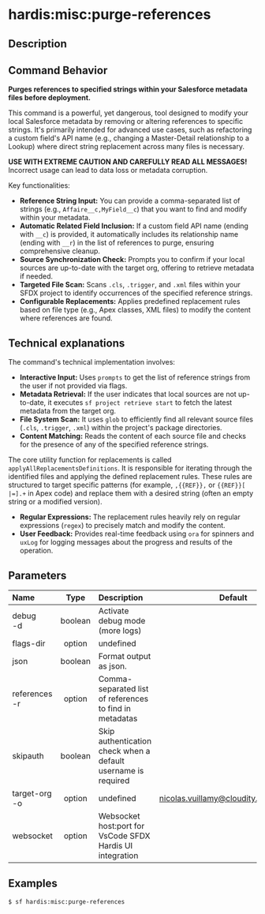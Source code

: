 <!-- This file has been generated with command 'sf hardis:doc:plugin:generate'. Please do not update it manually or it may be overwritten -->
# hardis:misc:purge-references

## Description


## Command Behavior

**Purges references to specified strings within your Salesforce metadata files before deployment.**

This command is a powerful, yet dangerous, tool designed to modify your local Salesforce metadata by removing or altering references to specific strings. It's primarily intended for advanced use cases, such as refactoring a custom field's API name (e.g., changing a Master-Detail relationship to a Lookup) where direct string replacement across many files is necessary.

**USE WITH EXTREME CAUTION AND CAREFULLY READ ALL MESSAGES!** Incorrect usage can lead to data loss or metadata corruption.

Key functionalities:

- **Reference String Input:** You can provide a comma-separated list of strings (e.g., `Affaire__c,MyField__c`) that you want to find and modify within your metadata.
- **Automatic Related Field Inclusion:** If a custom field API name (ending with `__c`) is provided, it automatically includes its relationship name (ending with `__r`) in the list of references to purge, ensuring comprehensive cleanup.
- **Source Synchronization Check:** Prompts you to confirm if your local sources are up-to-date with the target org, offering to retrieve metadata if needed.
- **Targeted File Scan:** Scans `.cls`, `.trigger`, and `.xml` files within your SFDX project to identify occurrences of the specified reference strings.
- **Configurable Replacements:** Applies predefined replacement rules based on file type (e.g., Apex classes, XML files) to modify the content where references are found.

## Technical explanations

The command's technical implementation involves:

- **Interactive Input:** Uses `prompts` to get the list of reference strings from the user if not provided via flags.
- **Metadata Retrieval:** If the user indicates that local sources are not up-to-date, it executes `sf project retrieve start` to fetch the latest metadata from the target org.
- **File System Scan:** It uses `glob` to efficiently find all relevant source files (`.cls`, `.trigger`, `.xml`) within the project's package directories.
- **Content Matching:** Reads the content of each source file and checks for the presence of any of the specified reference strings.

The core utility function for replacements is called `applyAllReplacementsDefinitions`. It is responsible for iterating through the identified files and applying the defined replacement rules. These rules are structured to target specific patterns (for example, `,{{REF}},` or `{{REF}}[ |=].+` in Apex code) and replace them with a desired string (often an empty string or a modified version).

- **Regular Expressions:** The replacement rules heavily rely on regular expressions (`regex`) to precisely match and modify the content.
- **User Feedback:** Provides real-time feedback using `ora` for spinners and `uxLog` for logging messages about the progress and results of the operation.


## Parameters

| Name              |  Type   | Description                                                   |                Default                 | Required | Options |
|:------------------|:-------:|:--------------------------------------------------------------|:--------------------------------------:|:--------:|:-------:|
| debug<br/>-d      | boolean | Activate debug mode (more logs)                               |                                        |          |         |
| flags-dir         | option  | undefined                                                     |                                        |          |         |
| json              | boolean | Format output as json.                                        |                                        |          |         |
| references<br/>-r | option  | Comma-separated list of references to find in metadatas       |                                        |          |         |
| skipauth          | boolean | Skip authentication check when a default username is required |                                        |          |         |
| target-org<br/>-o | option  | undefined                                                     | nicolas.vuillamy@cloudity.com.playnico |          |         |
| websocket         | option  | Websocket host:port for VsCode SFDX Hardis UI integration     |                                        |          |         |

## Examples

```shell
$ sf hardis:misc:purge-references
```


